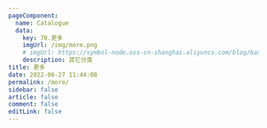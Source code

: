 ```yaml
---
pageComponent:
  name: Catalogue
  data:
    key: 70.更多
    imgUrl: /img/more.png
    # imgUrl: https://symbol-node.oss-cn-shanghai.aliyuncs.com/blog/basic/more.png
    description: 其它分类
title: 更多
date: 2022-06-27 11:44:08
permalink: /more/
sidebar: false
article: false
comment: false
editLink: false
---
```


